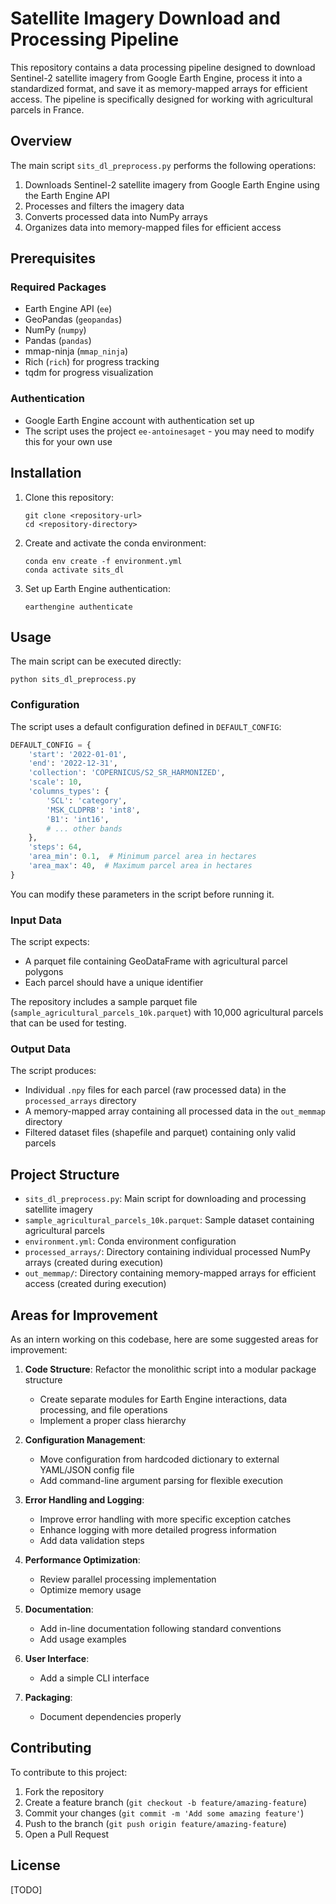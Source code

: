 # Satellite Imagery Download and Processing Pipeline

This repository contains a data processing pipeline designed to download Sentinel-2 satellite imagery from Google Earth Engine, process it into a standardized format, and save it as memory-mapped arrays for efficient access. The pipeline is specifically designed for working with agricultural parcels in France.

## Overview

The main script `sits_dl_preprocess.py` performs the following operations:

1. Downloads Sentinel-2 satellite imagery from Google Earth Engine using the Earth Engine API
2. Processes and filters the imagery data
3. Converts processed data into NumPy arrays
4. Organizes data into memory-mapped files for efficient access

## Prerequisites

### Required Packages

- Earth Engine API (`ee`)
- GeoPandas (`geopandas`)
- NumPy (`numpy`)
- Pandas (`pandas`)
- mmap-ninja (`mmap_ninja`)
- Rich (`rich`) for progress tracking
- tqdm for progress visualization

### Authentication

- Google Earth Engine account with authentication set up
- The script uses the project `ee-antoinesaget` - you may need to modify this for your own use

## Installation

1. Clone this repository:
   ```
   git clone <repository-url>
   cd <repository-directory>
   ```

2. Create and activate the conda environment:
   ```
   conda env create -f environment.yml
   conda activate sits_dl
   ```

3. Set up Earth Engine authentication:
   ```
   earthengine authenticate
   ```

## Usage

The main script can be executed directly:

```
python sits_dl_preprocess.py
```

### Configuration

The script uses a default configuration defined in `DEFAULT_CONFIG`:

```python
DEFAULT_CONFIG = {
    'start': '2022-01-01',
    'end': '2022-12-31',
    'collection': 'COPERNICUS/S2_SR_HARMONIZED',
    'scale': 10,
    'columns_types': {
        'SCL': 'category',
        'MSK_CLDPRB': 'int8',
        'B1': 'int16',
        # ... other bands
    },
    'steps': 64,
    'area_min': 0.1,  # Minimum parcel area in hectares
    'area_max': 40,  # Maximum parcel area in hectares
}
```

You can modify these parameters in the script before running it.

### Input Data

The script expects:
- A parquet file containing GeoDataFrame with agricultural parcel polygons
- Each parcel should have a unique identifier

The repository includes a sample parquet file (`sample_agricultural_parcels_10k.parquet`) with 10,000 agricultural parcels that can be used for testing.

### Output Data

The script produces:
- Individual `.npy` files for each parcel (raw processed data) in the `processed_arrays` directory
- A memory-mapped array containing all processed data in the `out_memmap` directory
- Filtered dataset files (shapefile and parquet) containing only valid parcels

## Project Structure

- `sits_dl_preprocess.py`: Main script for downloading and processing satellite imagery
- `sample_agricultural_parcels_10k.parquet`: Sample dataset containing agricultural parcels
- `environment.yml`: Conda environment configuration
- `processed_arrays/`: Directory containing individual processed NumPy arrays (created during execution)
- `out_memmap/`: Directory containing memory-mapped arrays for efficient access (created during execution)

## Areas for Improvement

As an intern working on this codebase, here are some suggested areas for improvement:

1. **Code Structure**: Refactor the monolithic script into a modular package structure
   - Create separate modules for Earth Engine interactions, data processing, and file operations
   - Implement a proper class hierarchy

2. **Configuration Management**: 
   - Move configuration from hardcoded dictionary to external YAML/JSON config file
   - Add command-line argument parsing for flexible execution

3. **Error Handling and Logging**:
   - Improve error handling with more specific exception catches
   - Enhance logging with more detailed progress information
   - Add data validation steps

4. **Performance Optimization**:
   - Review parallel processing implementation
   - Optimize memory usage

5. **Documentation**:
   - Add in-line documentation following standard conventions
   - Add usage examples

6. **User Interface**:
   - Add a simple CLI interface

7. **Packaging**:
   - Document dependencies properly

## Contributing

To contribute to this project:

1. Fork the repository
2. Create a feature branch (`git checkout -b feature/amazing-feature`)
3. Commit your changes (`git commit -m 'Add some amazing feature'`)
4. Push to the branch (`git push origin feature/amazing-feature`)
5. Open a Pull Request

## License

[TODO]
